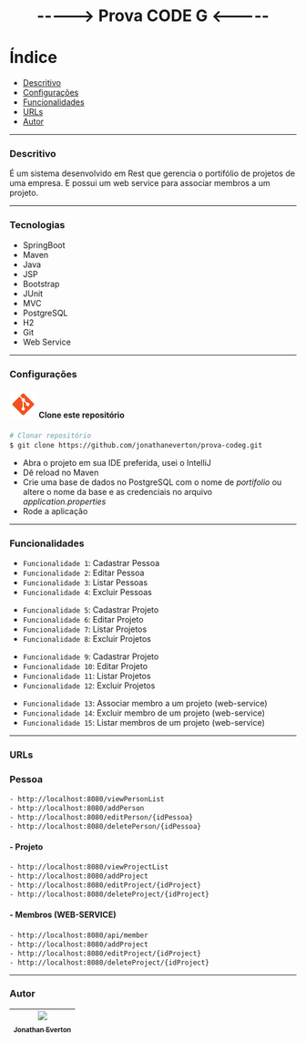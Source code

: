 <h1 align="center"> -----> Prova CODE G <----- </h1>

# Índice
* [Descritivo](#Descritivo)
* [Configurações](#Configurações)
* [Funcionalidades](#Funcionalidades)
* [URLs](#URLs)
* [Autor](#Autor)

---
### Descritivo
É um sistema desenvolvido em Rest que gerencia o portifólio de projetos de uma empresa.
E possui um web service para associar membros a um projeto.

---
### Tecnologias
- SpringBoot
- Maven
- Java
- JSP
- Bootstrap
- JUnit
- MVC
- PostgreSQL
- H2
- Git
- Web Service

---
### Configurações
#### ![git](./assets/git.png) Clone este repositório
```bash 
# Clonar repositório
$ git clone https://github.com/jonathaneverton/prova-codeg.git
```
- Abra o projeto em sua IDE preferida, usei o IntelliJ
- Dê reload no Maven
- Crie uma base de dados no PostgreSQL com o nome de *portifolio* ou altere o nome da base e as credenciais no arquivo *application.properties*
- Rode a aplicação

---
### Funcionalidades

+ `Funcionalidade 1`: Cadastrar Pessoa
+ `Funcionalidade 2`: Editar Pessoa
+ `Funcionalidade 3`: Listar Pessoas
+ `Funcionalidade 4`: Excluir Pessoas

- `Funcionalidade 5`: Cadastrar Projeto
- `Funcionalidade 6`: Editar Projeto
- `Funcionalidade 7`: Listar Projetos
- `Funcionalidade 8`: Excluir Projetos

+ `Funcionalidade 9`: Cadastrar Projeto
+ `Funcionalidade 10`: Editar Projeto
+ `Funcionalidade 11`: Listar Projetos
+ `Funcionalidade 12`: Excluir Projetos

- `Funcionalidade 13`: Associar membro a um projeto (web-service)
- `Funcionalidade 14`: Excluir membro de um projeto (web-service)
- `Funcionalidade 15`: Listar membros de um projeto (web-service)

---
### URLs
### Pessoa
```
- http://localhost:8080/viewPersonList
- http://localhost:8080/addPerson
- http://localhost:8080/editPerson/{idPessoa}
- http://localhost:8080/deletePerson/{idPessoa}
```
####  - Projeto
```
- http://localhost:8080/viewProjectList
- http://localhost:8080/addProject
- http://localhost:8080/editProject/{idProject}
- http://localhost:8080/deleteProject/{idProject}
```
####  - Membros (WEB-SERVICE)
```
- http://localhost:8080/api/member
- http://localhost:8080/addProject
- http://localhost:8080/editProject/{idProject}
- http://localhost:8080/deleteProject/{idProject}
```

---
### Autor
| [<img loading="lazy" src="https://avatars.githubusercontent.com/u/4580771?v=4" width=115><br><sub>Jonathan Everton</sub>](https://github.com/jonathaneverton) |
|:-------------------------------------------------------------------------------------------------------------------------------------------------------------:|
